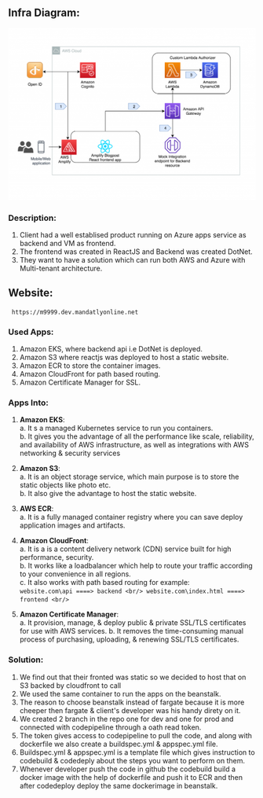 ## Infra Diagram:
![Screenshot](arch.png)

### Description:
1. Client had a well establised product running on Azure apps service as backend and VM as frontend. <br/>
2. The frontend was created in ReactJS and Backend was created DotNet. <br/>
3. They want to have a solution which can run both AWS and Azure with Multi-tenant architecture. <br/>

## Website:
     https://m9999.dev.mandatlyonline.net

### Used Apps:
1. Amazon EKS, where backend api i.e DotNet is deployed. <br/>
2. Amazon S3 where reactjs was deployed to host a static website. <br/>
3. Amazon ECR to store the container images. <br/>
4. Amazon CloudFront for path based routing. <br/>
5. Amazon Certificate Manager for SSL. <br/>

### Apps Into:
1. **Amazon EKS**: <br/>
                    a. It s a managed Kubernetes service to run you containers.  <br/>
                    b. It gives you the advantage of all the performance like scale, reliability, and availability of AWS infrastructure, as well as integrations with AWS networking & security services <br/>

2. **Amazon S3**: <br/>
                     a. It is an object storage service, which main purpose is to store the static objects like photo etc. <br/>
                     b. It also give the advantage to host the static website. <br/>

3. **AWS ECR**: <br/>
            a. It is a fully managed container registry where you can save deploy application images and artifacts. <br/>

4. **Amazon CloudFront**: <br/>
                    a. It is a is a content delivery network (CDN) service built for high performance, security. <br/>
                    b. It works like a loadbalancer which help to route your traffic according to your convenience in all regions. <br/>
                    c. It also works with path based routing for example: <br/>
                        ``````
                        website.com\api ====> backend <br/>
                        website.com\index.html ====> frontend <br/>
                        ``````

5. **Amazon Certificate Manager**: <br/>
                    a. It provision, manage, & deploy public & private SSL/TLS certificates for use with AWS services.
                    b. It removes the time-consuming manual process of purchasing, uploading, & renewing SSL/TLS certificates.

### Solution:
1. We find out that their fronted was static so we decided to host that on S3 backed by cloudfront to call 
2. We used the same container to run the apps on the beanstalk.
3. The reason to choose beanstalk instead of fargate because it is more cheeper then fargate & client's developer was his handy direty on it.
4. We created 2 branch in the repo one for dev and one for prod and connected with codepipeline through a oath read token.
5. The token gives access to codepipeline to pull the code, and along with dockerfile we also create a buildspec.yml & appspec.yml file.
6. Buildspec.yml & appspec.yml is a template file which gives instruction to codebuild & codedeply about the steps you want to perform on them.
7. Whenever developer push the code in github the codebuild build a docker image with the help of dockerfile and push it to ECR and then after codedeploy deploy the same dockerimage in beanstalk.

